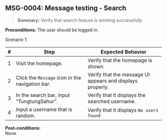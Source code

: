 ## **MSG-0004:** Message testing - Search  

> **Summary:** Verify that search feature is working successfully  <br>

**Preconditions:** The user should be logged in.

Scenario 1 

 | \# | Step | Expected Behavior | 
 |----|------|-------------------| 
 |  1 |   Visit the homepage.                             | Verify that the homepage is shown.  | 
 |  2 |   Click the `Message` icon in the navigation bar.   | Verify that the message UI appears and displays properly.   | 
 |  3 |   In the search bar, input “TungtungSahur”.       | Verify that it displays the searched username.   |  
 |  4 |   Input a username that is random.                      | Verify that it displays `No users found`   |  

**Post-conditions:**  
None